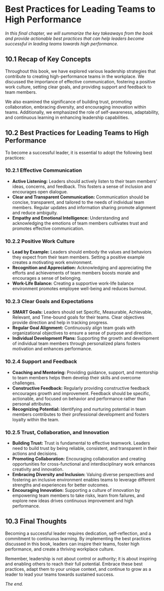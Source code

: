 Best Practices for Leading Teams to High Performance
==========================================================================================================

*In this final chapter, we will summarize the key takeaways from the book and provide actionable best practices that can help leaders become successful in leading teams towards high performance.*

10.1 Recap of Key Concepts
--------------------------

Throughout this book, we have explored various leadership strategies that contribute to creating high-performance teams in the workplace. We discussed the importance of effective communication, fostering a positive work culture, setting clear goals, and providing support and feedback to team members.

We also examined the significance of building trust, promoting collaboration, embracing diversity, and encouraging innovation within teams. Additionally, we emphasized the role of self-awareness, adaptability, and continuous learning in enhancing leadership capabilities.

10.2 Best Practices for Leading Teams to High Performance
---------------------------------------------------------

To become a successful leader, it is essential to adopt the following best practices:

### 10.2.1 Effective Communication

* **Active Listening:** Leaders should actively listen to their team members' ideas, concerns, and feedback. This fosters a sense of inclusion and encourages open dialogue.
* **Clear and Transparent Communication:** Communication should be concise, transparent, and tailored to the needs of individual team members. Regular updates and information sharing promote alignment and reduce ambiguity.
* **Empathy and Emotional Intelligence:** Understanding and acknowledging the emotions of team members cultivates trust and promotes effective communication.

### 10.2.2 Positive Work Culture

* **Lead by Example:** Leaders should embody the values and behaviors they expect from their team members. Setting a positive example creates a motivating work environment.
* **Recognition and Appreciation:** Acknowledging and appreciating the efforts and achievements of team members boosts morale and encourages a sense of belonging.
* **Work-Life Balance:** Creating a supportive work-life balance environment promotes employee well-being and reduces burnout.

### 10.2.3 Clear Goals and Expectations

* **SMART Goals:** Leaders should set Specific, Measurable, Achievable, Relevant, and Time-bound goals for their teams. Clear objectives provide direction and help in tracking progress.
* **Regular Goal Alignment:** Continuously align team goals with organizational objectives to ensure a sense of purpose and direction.
* **Individual Development Plans:** Supporting the growth and development of individual team members through personalized plans fosters motivation and enhances performance.

### 10.2.4 Support and Feedback

* **Coaching and Mentoring:** Providing guidance, support, and mentorship to team members helps them develop their skills and overcome challenges.
* **Constructive Feedback:** Regularly providing constructive feedback encourages growth and improvement. Feedback should be specific, actionable, and focused on behavior and performance rather than personal attributes.
* **Recognizing Potential:** Identifying and nurturing potential in team members contributes to their professional development and fosters loyalty within the team.

### 10.2.5 Trust, Collaboration, and Innovation

* **Building Trust:** Trust is fundamental to effective teamwork. Leaders need to build trust by being reliable, consistent, and transparent in their actions and decisions.
* **Promoting Collaboration:** Encouraging collaboration and creating opportunities for cross-functional and interdisciplinary work enhances creativity and innovation.
* **Embracing Diversity and Inclusion:** Valuing diverse perspectives and fostering an inclusive environment enables teams to leverage different strengths and experiences for better outcomes.
* **Encouraging Innovation:** Supporting a culture of innovation by empowering team members to take risks, learn from failures, and explore new ideas drives continuous improvement and high performance.

10.3 Final Thoughts
-------------------

Becoming a successful leader requires dedication, self-reflection, and a commitment to continuous learning. By implementing the best practices discussed in this book, leaders can inspire their teams, foster high performance, and create a thriving workplace culture.

Remember, leadership is not about control or authority; it is about inspiring and enabling others to reach their full potential. Embrace these best practices, adapt them to your unique context, and continue to grow as a leader to lead your teams towards sustained success.

*The end.*
